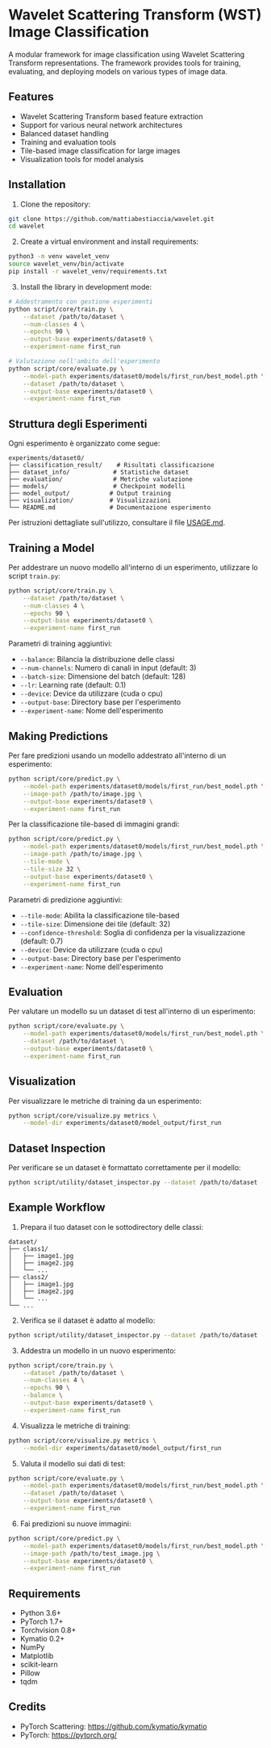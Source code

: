 # Wavelet Scattering Transform (WST) Image Classification

A modular framework for image classification using Wavelet Scattering Transform representations. The framework provides tools for training, evaluating, and deploying models on various types of image data.

## Features

- Wavelet Scattering Transform based feature extraction
- Support for various neural network architectures
- Balanced dataset handling
- Training and evaluation tools
- Tile-based image classification for large images
- Visualization tools for model analysis

## Installation

1. Clone the repository:

```bash
git clone https://github.com/mattiabestiaccia/wavelet.git
cd wavelet
```

2. Create a virtual environment and install requirements:

```bash
python3 -m venv wavelet_venv
source wavelet_venv/bin/activate
pip install -r wavelet_venv/requirements.txt
```

3. Install the library in development mode:

```bash
# Addestramento con gestione esperimenti
python script/core/train.py \
    --dataset /path/to/dataset \
    --num-classes 4 \
    --epochs 90 \
    --output-base experiments/dataset0 \
    --experiment-name first_run

# Valutazione nell'ambito dell'esperimento
python script/core/evaluate.py \
    --model-path experiments/dataset0/models/first_run/best_model.pth \
    --dataset /path/to/dataset \
    --output-base experiments/dataset0 \
    --experiment-name first_run
```

## Struttura degli Esperimenti

Ogni esperimento è organizzato come segue:

```
experiments/dataset0/
├── classification_result/    # Risultati classificazione
├── dataset_info/            # Statistiche dataset
├── evaluation/              # Metriche valutazione
├── models/                  # Checkpoint modelli
├── model_output/           # Output training
├── visualization/          # Visualizzazioni
└── README.md               # Documentazione esperimento
```

Per istruzioni dettagliate sull'utilizzo, consultare il file [USAGE.md](USAGE.md).

## Training a Model

Per addestrare un nuovo modello all'interno di un esperimento, utilizzare lo script `train.py`:

```bash
python script/core/train.py \
    --dataset /path/to/dataset \
    --num-classes 4 \
    --epochs 90 \
    --output-base experiments/dataset0 \
    --experiment-name first_run
```

Parametri di training aggiuntivi:

- `--balance`: Bilancia la distribuzione delle classi
- `--num-channels`: Numero di canali in input (default: 3)
- `--batch-size`: Dimensione del batch (default: 128)
- `--lr`: Learning rate (default: 0.1)
- `--device`: Device da utilizzare (cuda o cpu)
- `--output-base`: Directory base per l'esperimento
- `--experiment-name`: Nome dell'esperimento

## Making Predictions

Per fare predizioni usando un modello addestrato all'interno di un esperimento:

```bash
python script/core/predict.py \
    --model-path experiments/dataset0/models/first_run/best_model.pth \
    --image-path /path/to/image.jpg \
    --output-base experiments/dataset0 \
    --experiment-name first_run
```

Per la classificazione tile-based di immagini grandi:

```bash
python script/core/predict.py \
    --model-path experiments/dataset0/models/first_run/best_model.pth \
    --image-path /path/to/image.jpg \
    --tile-mode \
    --tile-size 32 \
    --output-base experiments/dataset0 \
    --experiment-name first_run
```

Parametri di predizione aggiuntivi:

- `--tile-mode`: Abilita la classificazione tile-based
- `--tile-size`: Dimensione dei tile (default: 32)
- `--confidence-threshold`: Soglia di confidenza per la visualizzazione (default: 0.7)
- `--device`: Device da utilizzare (cuda o cpu)
- `--output-base`: Directory base per l'esperimento
- `--experiment-name`: Nome dell'esperimento

## Evaluation

Per valutare un modello su un dataset di test all'interno di un esperimento:

```bash
python script/core/evaluate.py \
    --model-path experiments/dataset0/models/first_run/best_model.pth \
    --dataset /path/to/dataset \
    --output-base experiments/dataset0 \
    --experiment-name first_run
```

## Visualization

Per visualizzare le metriche di training da un esperimento:

```bash
python script/core/visualize.py metrics \
    --model-dir experiments/dataset0/model_output/first_run
```

## Dataset Inspection

Per verificare se un dataset è formattato correttamente per il modello:

```bash
python script/utility/dataset_inspector.py --dataset /path/to/dataset --expected-dims 32x32
```

## Example Workflow

1. Prepara il tuo dataset con le sottodirectory delle classi:

```
dataset/
├── class1/
│   ├── image1.jpg
│   ├── image2.jpg
│   └── ...
├── class2/
│   ├── image1.jpg
│   ├── image2.jpg
│   └── ...
└── ...
```

2. Verifica se il dataset è adatto al modello:

```bash
python script/utility/dataset_inspector.py --dataset /path/to/dataset --expected-dims 32x32
```

3. Addestra un modello in un nuovo esperimento:

```bash
python script/core/train.py \
    --dataset /path/to/dataset \
    --num-classes 4 \
    --epochs 90 \
    --balance \
    --output-base experiments/dataset0 \
    --experiment-name first_run
```

4. Visualizza le metriche di training:

```bash
python script/core/visualize.py metrics \
    --model-dir experiments/dataset0/model_output/first_run
```

5. Valuta il modello sui dati di test:

```bash
python script/core/evaluate.py \
    --model-path experiments/dataset0/models/first_run/best_model.pth \
    --dataset /path/to/dataset \
    --output-base experiments/dataset0 \
    --experiment-name first_run
```

6. Fai predizioni su nuove immagini:

```bash
python script/core/predict.py \
    --model-path experiments/dataset0/models/first_run/best_model.pth \
    --image-path /path/to/test_image.jpg \
    --output-base experiments/dataset0 \
    --experiment-name first_run
```

## Requirements

- Python 3.6+
- PyTorch 1.7+
- Torchvision 0.8+
- Kymatio 0.2+
- NumPy
- Matplotlib
- scikit-learn
- Pillow
- tqdm

## Credits

- PyTorch Scattering: https://github.com/kymatio/kymatio
- PyTorch: https://pytorch.org/
